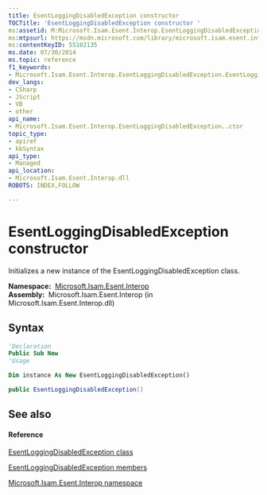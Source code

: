 ```yaml
---
title: EsentLoggingDisabledException constructor 
TOCTitle: 'EsentLoggingDisabledException constructor '
ms:assetid: M:Microsoft.Isam.Esent.Interop.EsentLoggingDisabledException.#ctor
ms:mtpsurl: https://msdn.microsoft.com/library/microsoft.isam.esent.interop.esentloggingdisabledexception.esentloggingdisabledexception(v=EXCHG.10)
ms:contentKeyID: 55102135
ms.date: 07/30/2014
ms.topic: reference
f1_keywords:
- Microsoft.Isam.Esent.Interop.EsentLoggingDisabledException.EsentLoggingDisabledException
dev_langs:
- CSharp
- JScript
- VB
- other
api_name: 
- Microsoft.Isam.Esent.Interop.EsentLoggingDisabledException..ctor
topic_type: 
- apiref
- kbSyntax
api_type: 
- Managed
api_location: 
- Microsoft.Isam.Esent.Interop.dll
ROBOTS: INDEX,FOLLOW

---
```


# EsentLoggingDisabledException constructor

Initializes a new instance of the EsentLoggingDisabledException class.

**Namespace:**  [Microsoft.Isam.Esent.Interop](./microsoft.isam.esent.interop-namespace.md)  
**Assembly:**  Microsoft.Isam.Esent.Interop (in Microsoft.Isam.Esent.Interop.dll)

## Syntax

``` vb
'Declaration
Public Sub New
'Usage

Dim instance As New EsentLoggingDisabledException()
```

``` csharp
public EsentLoggingDisabledException()
```

## See also

#### Reference

[EsentLoggingDisabledException class](./esentloggingdisabledexception-class.md)

[EsentLoggingDisabledException members](./esentloggingdisabledexception-members.md)

[Microsoft.Isam.Esent.Interop namespace](./microsoft.isam.esent.interop-namespace.md)
